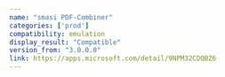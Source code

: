 ```yaml
---
name: "smasi PDF-Combiner"
categories: ['prod']
compatibility: emulation
display_result: "Compatible"
version_from: "3.0.0.0"
link: https://apps.microsoft.com/detail/9NPM32CDQBZ6
---
```

